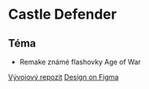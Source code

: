 # Castle Defender

## Téma
- Remake známé flashovky Age of War
  
[Vývojový repozit](https://github.com/JanHousa/ageofwarReact)
[Design on Figma](https://www.figma.com/file/GuSiyZtwGNwwLuJ86nLc9v/AgeOfWar?type=design&node-id=0%3A1&mode=design&t=1ftXvmAEbpJ35B4y-1)
